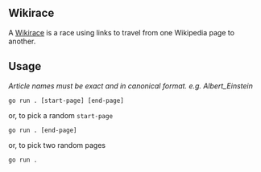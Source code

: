 ## Wikirace
A [Wikirace](https://en.wikipedia.org/wiki/Wikipedia:Wikirace) is a race using links to travel from one Wikipedia page to another.


## Usage

_Article names must be exact and in canonical format. e.g. Albert\_Einstein_

```
go run . [start-page] [end-page]
```

or, to pick a random `start-page`

```
go run . [end-page]
```

or, to pick two random pages

```
go run .
```
